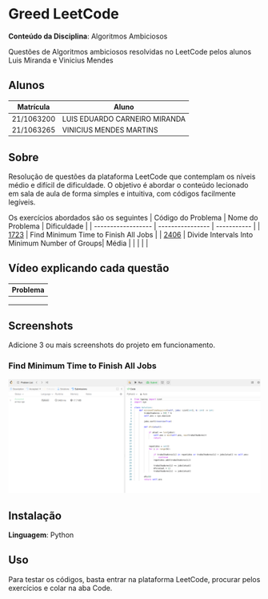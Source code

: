 # Greed LeetCode

**Conteúdo da Disciplina**: Algoritmos Ambiciosos<br>

Questões de Algoritmos ambiciosos resolvidas no LeetCode pelos alunos Luis Miranda e Vinicius Mendes

## Alunos
|Matrícula | Aluno |
| -- | -- |
| 21/1063200 |  LUIS EDUARDO CARNEIRO MIRANDA |
| 21/1063265 |  VINICIUS MENDES MARTINS |

## Sobre 
Resolução de questões da plataforma LeetCode que contemplam os níveis médio e difícil de dificuldade. O objetivo é abordar o conteúdo lecionado em sala de aula de forma simples e intuitiva, com códigos facilmente legíveis.

Os exercícios abordados são os seguintes
| Código do Problema | Nome do Problema | Dificuldade |
| ------------------ | ---------------- | ----------- |
| [1723](https://leetcode.com/problems/find-minimum-time-to-finish-all-jobs/description/) | Find Minimum Time to Finish All Jobs |
| [2406](https://leetcode.com/problems/divide-intervals-into-minimum-number-of-groups/description/) | Divide Intervals Into Minimum Number of Groups| Média |
|  | | |


## Vídeo explicando cada questão

| Problema |
| ------------------ |
| | 
| | 
| |

## Screenshots
Adicione 3 ou mais screenshots do projeto em funcionamento.

### Find Minimum Time to Finish All Jobs
![alt text](image.png)

## Instalação 
**Linguagem**: Python

## Uso
Para testar os códigos, basta entrar na plataforma LeetCode, procurar pelos exercícios e colar na aba Code.